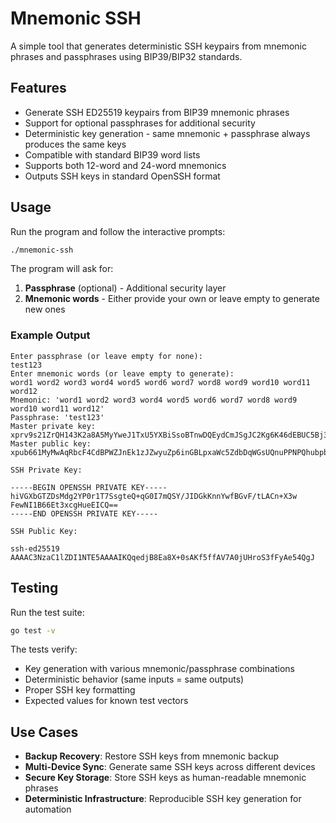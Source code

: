# Mnemonic SSH

A simple tool that generates deterministic SSH keypairs from mnemonic phrases
and passphrases using BIP39/BIP32 standards.

## Features

- Generate SSH ED25519 keypairs from BIP39 mnemonic phrases
- Support for optional passphrases for additional security
- Deterministic key generation - same mnemonic + passphrase always produces the same keys
- Compatible with standard BIP39 word lists
- Supports both 12-word and 24-word mnemonics
- Outputs SSH keys in standard OpenSSH format

## Usage

Run the program and follow the interactive prompts:

```bash
./mnemonic-ssh
```

The program will ask for:
1. **Passphrase** (optional) - Additional security layer
2. **Mnemonic words** - Either provide your own or leave empty to generate new ones

### Example Output

```
Enter passphrase (or leave empty for none):
test123
Enter mnemonic words (or leave empty to generate):
word1 word2 word3 word4 word5 word6 word7 word8 word9 word10 word11 word12
Mnemonic: 'word1 word2 word3 word4 word5 word6 word7 word8 word9 word10 word11 word12'
Passphrase: 'test123'
Master private key:  xprv9s21ZrQH143K2a8A5MyYweJ1TxU5YXBiSsoBTnwDQEydCmJSgJC2Kg6K46dEBUC5Bj3PP3f7k6h1ZNnaNHSwwThuiTF2jSH3CgmhndJ129Z
Master public key:  xpub661MyMwAqRbcF4CdBPWZJnEk1zJZwyuZp6inGBLpxaWc5ZdbDqWGsUQnuPPNPQhubpbvekCEJopkSU5hGAV6D5SPds88vtfbXZZqb5XaVtk

SSH Private Key:

-----BEGIN OPENSSH PRIVATE KEY-----
hiVGXbGTZDsMdg2YP0r1T7SsgteQ+qG0I7mQSY/JIDGkKnnYwfBGvF/tLACn+X3w
FewNI1B66Et3xcgHueEICQ==
-----END OPENSSH PRIVATE KEY-----

SSH Public Key:

ssh-ed25519 AAAAC3NzaC1lZDI1NTE5AAAAIKQqedjB8Ea8X+0sAKf5ffAV7A0jUHroS3fFyAe54QgJ
```

## Testing

Run the test suite:

```bash
go test -v
```

The tests verify:
- Key generation with various mnemonic/passphrase combinations
- Deterministic behavior (same inputs = same outputs)
- Proper SSH key formatting
- Expected values for known test vectors

## Use Cases

- **Backup Recovery**: Restore SSH keys from mnemonic backup
- **Multi-Device Sync**: Generate same SSH keys across different devices
- **Secure Key Storage**: Store SSH keys as human-readable mnemonic phrases
- **Deterministic Infrastructure**: Reproducible SSH key generation for automation
